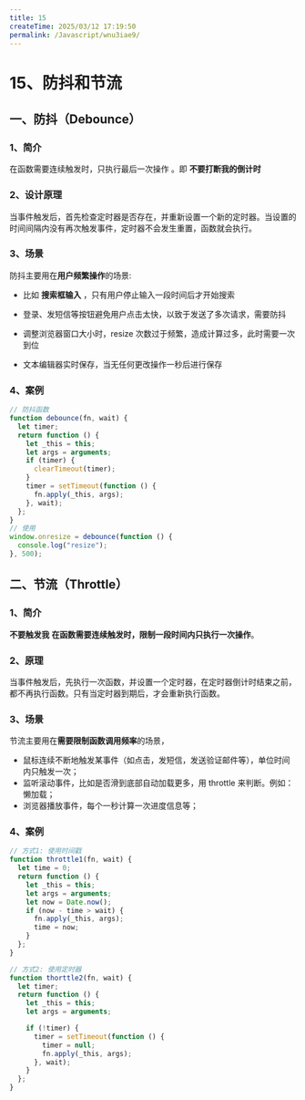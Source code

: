 ```yaml
---
title: 15
createTime: 2025/03/12 17:19:50
permalink: /Javascript/wnu3iae9/
---
```

# 15、防抖和节流

## 一、防抖（Debounce）

### 1、简介

在函数需要连续触发时，只执行最后一次操作 。即 **不要打断我的倒计时**

### 2、设计原理

当事件触发后，首先检查定时器是否存在，并重新设置一个新的定时器。当设置的时间间隔内没有再次触发事件，定时器不会发生重置，函数就会执行。

### 3、场景

防抖主要用在**用户频繁操作**的场景:

- 比如 **搜索框输入** ，只有用户停止输入一段时间后才开始搜索

- 登录、发短信等按钮避免用户点击太快，以致于发送了多次请求，需要防抖

- 调整浏览器窗口大小时，resize 次数过于频繁，造成计算过多，此时需要一次到位

- 文本编辑器实时保存，当无任何更改操作一秒后进行保存

### 4、案例

```js
// 防抖函数
function debounce(fn, wait) {
  let timer;
  return function () {
    let _this = this;
    let args = arguments;
    if (timer) {
      clearTimeout(timer);
    }
    timer = setTimeout(function () {
      fn.apply(_this, args);
    }, wait);
  };
}
// 使用
window.onresize = debounce(function () {
  console.log("resize");
}, 500);
```

## 二、节流（Throttle）

### 1、简介

<b>不要触发我</b> **在函数需要连续触发时，限制一段时间内只执行一次操作**。

### 2、原理

当事件触发后，先执行一次函数，并设置一个定时器，在定时器倒计时结束之前，都不再执行函数。只有当定时器到期后，才会重新执行函数。

### 3、场景

节流主要用在**需要限制函数调用频率**的场景，

- 鼠标连续不断地触发某事件（如点击，发短信，发送验证邮件等），单位时间内只触发一次；
- 监听滚动事件，比如是否滑到底部自动加载更多，用 throttle 来判断。例如：懒加载；
- 浏览器播放事件，每个一秒计算一次进度信息等；

### 4、案例

```js
// 方式1: 使用时间戳
function throttle1(fn, wait) {
  let time = 0;
  return function () {
    let _this = this;
    let args = arguments;
    let now = Date.now();
    if (now - time > wait) {
      fn.apply(_this, args);
      time = now;
    }
  };
}

// 方式2: 使用定时器
function thorttle2(fn, wait) {
  let timer;
  return function () {
    let _this = this;
    let args = arguments;

    if (!timer) {
      timer = setTimeout(function () {
        timer = null;
        fn.apply(_this, args);
      }, wait);
    }
  };
}
```
